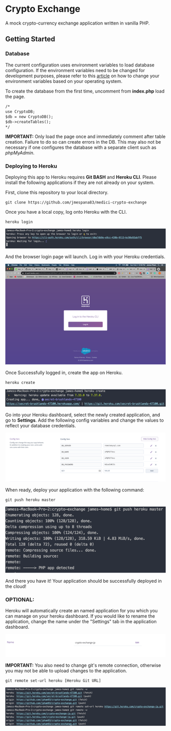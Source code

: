 # Crypto Exchange
A mock crypto-currency exchange application written in vanilla PHP.

## Getting Started
 
### Database
The current configuration uses environment variables to load database configuration.
If the environment variables need to be changed for development purposes, please refer to
this [article](https://scotch.io/tutorials/how-to-use-environment-variables) on how to change
your environment variables based on your operating system.
 
To create the database from the first time, uncomment from **index.php** load the page. 
```
/*
use CryptoDB;
$db = new CryptoDB();
$db->createTables();
*/
```
**IMPORTANT:** Only load the page once and immediately comment after table creation.
Failure to do so can create errors in the DB. This may also not be necessary if one configures the 
database with a separate client such as _phpMyAdmin_.

### Deploying to Heroku

Deploying this app to Heroku requires **Git BASH** and **Heroku CLI**. Please install the following applications
if they are not already on your system.

First, clone this repository to your local directory.
```
git clone https://github.com/jmespana83/medici-crypto-exchange
```

Once you have a local copy, log onto Heroku with the CLI.
```
heroku login
```
![Heroku CLI Login](assets/heroku_login.png)

And the browser login page will launch. Log in with your Heroku credentials.

![Heroku Browser Login](assets/browser_login.png)

Once Successfully logged in, create the app on Heroku.

```
heroku create
```

![Create Heroku App](assets/create_app.png)

Go into your Heroku dashboard, select the newly created application,
and go to **Settings**. Add the following config variables and change
the values to reflect your database credentials.

![Enviroment Variables](assets/set_env_variables.png)

When ready, deploy your application with the following command:
```
git push heroku master
```

![Deploy](assets/deploy.png)

And there you have it! Your application should be successfully 
deployed in the cloud!

### OPTIONAL:
Heroku will automatically create an named application for you which
you can manage on your heroku dashboard. If you would like to rename
the application, change the name under the "Settings" tab in the 
application dashboard.

![Application Name Change](assets/rename_app.png)

**IMPORTANT:** You also need to change git's remote connection,
otherwise you may not be able to upload changes to the application.
```
git remote set-url heroku [Heroku Git URL]  
``` 

![Git Rename Remote](assets/rename_remote_connection.png)

